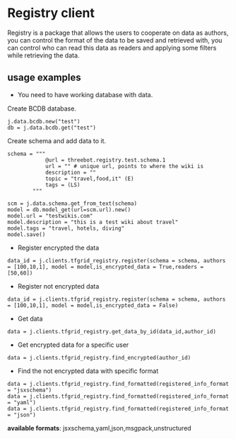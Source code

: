 # Registry client
Registry is a package that allows the users to cooperate on data as authors, you can control the format of the data to be saved and retrieved with, you can control who can read this data as readers and applying some filters while retrieving the data.

## usage examples
* You need to have working database with data.

Create BCDB database.
```
j.data.bcdb.new("test")
db = j.data.bcdb.get("test")
```
Create schema and add data to it.
```
schema = """
            @url = threebot.registry.test.schema.1
            url = "" # unique url, points to where the wiki is
            description = ""
            topic = "travel,food,it" (E)
            tags = (LS)
        """

scm = j.data.schema.get_from_text(schema)
model = db.model_get(url=scm.url).new()
model.url = "testwikis.com"
model.description = "this is a test wiki about travel"
model.tags = "travel, hotels, diving"
model.save()
```

* Register encrypted the data
```
data_id = j.clients.tfgrid_registry.register(schema = schema, authors = [100,10,1], model = model,is_encrypted_data = True,readers = [50,60])
```
* Register not encrypted data
```
data_id = j.clients.tfgrid_registry.register(schema = schema, authors = [100,10,1], model = model,is_encrypted_data = False)
```

* Get data
```
data = j.clients.tfgrid_registry.get_data_by_id(data_id,author_id)
```

* Get encrypted data for a specific user
```
data = j.clients.tfgrid_registry.find_encrypted(author_id)
```

* Find the not encrypted data with specific format
```
data = j.clients.tfgrid_registry.find_formatted(registered_info_format = "jsxschema")
data = j.clients.tfgrid_registry.find_formatted(registered_info_format = "yaml")
data = j.clients.tfgrid_registry.find_formatted(registered_info_format = "json")
```
**available formats**: jsxschema,yaml,json,msgpack,unstructured
